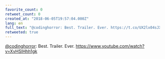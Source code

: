```yaml
---
favorite_count: 0
retweet_count: 0
created_at: "2018-06-05T19:57:04.000Z"
lang: en
full_text: "@codinghorror: Best. Trailer. Ever. https://t.co/UX2lx04sJX"
retweeted: true
---
```


[@codinghorror](https://twitter.com/codinghorror): Best. Trailer. Ever.
<https://www.youtube.com/watch?v=XvHSlHhh1gk>
